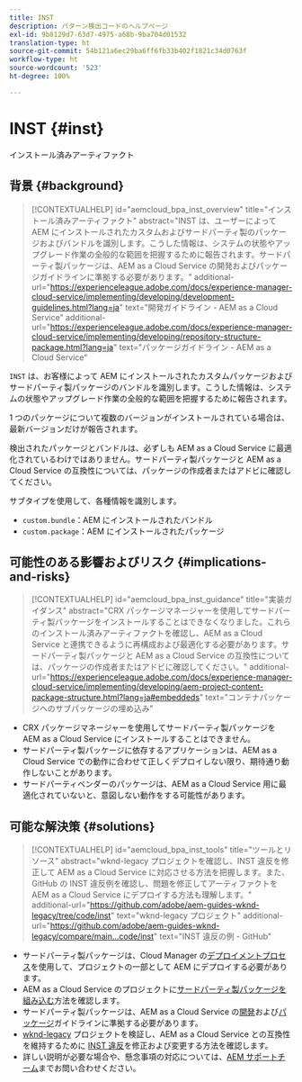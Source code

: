 ```yaml
---
title: INST
description: パターン検出コードのヘルプページ
exl-id: 9b8129d7-63d7-4975-a68b-9ba704d01532
translation-type: ht
source-git-commit: 54b121a6ec29ba6ff6fb33b402f1821c34d0763f
workflow-type: ht
source-wordcount: '523'
ht-degree: 100%

---
```


# INST {#inst}

インストール済みアーティファクト

## 背景 {#background}

>[!CONTEXTUALHELP]
>id="aemcloud_bpa_inst_overview"
>title="インストール済みアーティファクト"
>abstract="INST は、ユーザーによって AEM にインストールされたカスタムおよびサードパーティ製のパッケージおよびバンドルを識別します。こうした情報は、システムの状態やアップグレード作業の全般的な範囲を把握するために報告されます。サードパーティ製パッケージは、AEM as a Cloud Service の開発およびパッケージガイドラインに準拠する必要があります。"
>additional-url="https://experienceleague.adobe.com/docs/experience-manager-cloud-service/implementing/developing/development-guidelines.html?lang=ja" text="開発ガイドライン - AEM as a Cloud Service"
>additional-url="https://experienceleague.adobe.com/docs/experience-manager-cloud-service/implementing/developing/repository-structure-package.html?lang=ja" text="パッケージガイドライン - AEM as a Cloud Service"

`INST` は、お客様によって AEM にインストールされたカスタムパッケージおよびサードパーティ製パッケージのバンドルを識別します。こうした情報は、システムの状態やアップグレード作業の全般的な範囲を把握するために報告されます。

1 つのパッケージについて複数のバージョンがインストールされている場合は、最新バージョンだけが報告されます。

検出されたパッケージとバンドルは、必ずしも AEM as a Cloud Service に最適化されているわけではありません。サードパーティ製パッケージと AEM as a Cloud Service の互換性については、パッケージの作成者またはアドビに確認してください。

サブタイプを使用して、各種情報を識別します。

* `custom.bundle`：AEM にインストールされたバンドル
* `custom.package`：AEM にインストールされたパッケージ

## 可能性のある影響およびリスク {#implications-and-risks}

>[!CONTEXTUALHELP]
>id="aemcloud_bpa_inst_guidance"
>title="実装ガイダンス"
>abstract="CRX パッケージマネージャーを使用してサードパーティ製パッケージをインストールすることはできなくなりました。これらのインストール済みアーティファクトを確認し、AEM as a Cloud Service と連携できるように再構成および最適化する必要があります。サードパーティ製パッケージと AEM as a Cloud Service の互換性については、パッケージの作成者またはアドビに確認してください。"
>additional-url="https://experienceleague.adobe.com/docs/experience-manager-cloud-service/implementing/developing/aem-project-content-package-structure.html?lang=ja#embeddeds" text="コンテナパッケージへのサブパッケージの埋め込み"


* CRX パッケージマネージャーを使用してサードパーティ製パッケージを AEM as a Cloud Service にインストールすることはできません。
* サードパーティ製パッケージに依存するアプリケーションは、AEM as a Cloud Service での動作に合わせて正しくデプロイしない限り、期待通り動作しないことがあります。
* サードパーティベンダーのパッケージは、AEM as a Cloud Service 用に最適化されていないと、意図しない動作をする可能性があります。

## 可能な解決策 {#solutions}

>[!CONTEXTUALHELP]
>id="aemcloud_bpa_inst_tools"
>title="ツールとリソース"
>abstract="wknd-legacy プロジェクトを確認し、INST 違反を修正して AEM as a Cloud Service に対応させる方法を把握します。また、GitHub の INST 違反例を確認し、問題を修正してアーティファクトを AEM as a Cloud Service にデプロイする方法も理解します。"
>additional-url="https://github.com/adobe/aem-guides-wknd-legacy/tree/code/inst" text="wknd-legacy プロジェクト"
>additional-url="https://github.com/adobe/aem-guides-wknd-legacy/compare/main...code/inst" text="INST 違反の例 - GitHub"

* サードパーティ製パッケージは、Cloud Manager の[デプロイメントプロセス](https://experienceleague.adobe.com/docs/experience-manager-cloud-service/implementing/using-cloud-manager/deploy-code.html?lang=ja#deployment-process)を使用して、プロジェクトの一部として AEM にデプロイする必要があります。
* AEM as a Cloud Service のプロジェクトに[サードパーティ製パッケージを組み込む](https://experienceleague.adobe.com/docs/experience-manager-cloud-service/implementing/developing/aem-project-content-package-structure.html?lang=ja#embedding-3rd-party-packages)方法を確認します。
* サードパーティ製パッケージは、AEM as a Cloud Service の[開発](https://experienceleague.adobe.com/docs/experience-manager-cloud-service/implementing/developing/development-guidelines.html?lang=ja)および[パッケージ](https://experienceleague.adobe.com/docs/experience-manager-cloud-service/implementing/developing/repository-structure-package.html?lang=ja)ガイドラインに準拠する必要があります。
* [wknd-legacy](https://github.com/adobe/aem-guides-wknd-legacy/tree/code/inst) プロジェクトを検証し、AEM as a Cloud Service との互換性を維持するために [INST 違反](https://github.com/adobe/aem-guides-wknd-legacy/compare/main...code/inst)を修正および変更する方法を確認します。
* 詳しい説明が必要な場合や、懸念事項の対応については、[AEM サポートチーム](https://helpx.adobe.com/jp/enterprise/using/support-for-experience-cloud.html)までお問い合わせください。
